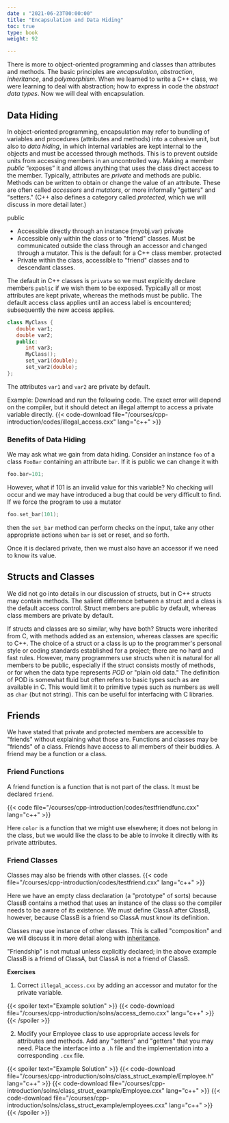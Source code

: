 ```yaml
---
date : "2021-06-23T00:00:00"
title: "Encapsulation and Data Hiding"
toc: true
type: book
weight: 92

---
```


There is more to object-oriented programming and classes than attributes and methods.  The basic principles are _encapsulation_, _abstraction_, _inheritance_, and _polymorphism_.  When we learned to write a C++ class, we were learning to deal with abstraction; how to express in code the _abstract data types_.  Now we will deal with encapsulation.

## Data Hiding

In object-oriented programming, encapsulation may refer to bundling of variables and procedures (attributes and methods) into a cohesive unit, but also to _data hiding_, in which internal variables are kept internal to the objects and must be accessed through methods.
This is to prevent outside units from accessing members in an uncontrolled way.
Making a member _public_ “exposes” it and allows anything that uses the class direct access to the member.
Typically, attributes are _private_ and methods are public.
Methods can be written to obtain or change the value of an attribute.  These are often called _accessors_ and _mutators_, or more informally "getters" and "setters."
(C++ also defines a category called _protected_, which we will discuss in more detail later.)

public
  * Accessible directly through an instance (myobj.var)
private
  * Accessible only within the class or to "friend" classes.  Must be communicated outside the class through an accessor and changed through a mutator.  This is the default for a C++ class member.
protected
  * Private within the class, accessible to "friend" classes and to descendant classes.

The default in C++ classes is `private` so we must explicitly declare members `public` if we wish them to be exposed.  Typically all or most attributes are kept private, whereas the methods must be public.  The default access class applies until an access label is encountered; subsequently the new access applies.
```c++
class MyClass {
   double var1;
   double var2;
   public:
      int var3;
      MyClass();
      set_var1(double);
      set_var2(double);
};
```
The attributes `var1` and `var2` are private by default.

Example:
Download and run the following code.  The exact error will depend on the compiler, but it should detect an illegal attempt to access a private variable directly.
{{< code-download file="/courses/cpp-introduction/codes/illegal_access.cxx" lang="c++" >}}

### Benefits of Data Hiding

We may ask what we gain from data hiding.  Consider an instance `foo` of a class `FooBar` containing an attribute `bar`.  If it is public we can change it with
```c++
foo.bar=101;
```
However, what if 101 is an invalid value for this variable?  No checking will occur and we may have introduced a bug that could be very difficult to find.  If we force the program to use a mutator
```c++
foo.set_bar(101);
```
then the `set_bar` method can perform checks on the input, take any other appropriate actions when `bar` is set or reset, and so forth.  

Once it is declared private, then we must also have an accessor if we need to know its value.

## Structs and Classes

We did not go into details in our discussion of structs, but in C++ structs may contain methods.  The salient difference between a struct and a class is the default access control.  Struct members are public by default, whereas class members are private by default.

If structs and classes are so similar, why have both?  Structs were inherited from C, with methods added as an extension, whereas classes are specific to C++.  The choice of a struct or a class is up to the programmer's personal style or coding standards established for a project; there are no hard and fast rules.
However, many programmers use structs when it is natural for all members to be public, especially if the struct consists mostly of methods, or for when the data type represents _POD_ or "plain old data."  The definition of POD is somewhat fluid but often refers to basic types such as are available in C.  This would limit it to primitive types such as numbers as well as `char` (but not string). This can be useful for interfacing with C libraries.

## Friends

We have stated that private and protected members are accessible to "friends" without explaining what those are.  Functions and classes may be "friends" of a class.  Friends have access to all members of their buddies.
A friend may be a function or a class.

### Friend Functions

A friend function is a function that is not part of the class.  It must be declared `friend`.

{{< code file="/courses/cpp-introduction/codes/testfriendfunc.cxx" lang="c++" >}}

Here `color` is a function that we might use elsewhere; it does not belong in the class, but we would like the class to be able to invoke it directly with its private attributes.

### Friend Classes

Classes may also be friends with other classes.
{{< code file="/courses/cpp-introduction/codes/testfriend.cxx" lang="c++" >}}

Here we have an empty class declaration (a "prototype" of sorts) because ClassB contains a method that uses an instance of the class so the compiler needs to be aware of its existence.  We must define ClassA after ClassB, however, because ClassB is a friend so ClassA must know its definition.  

Classes may use instance of other classes.  This is called "composition" and we will discuss it in more detail along with [inheritance](/courses/cpp-introduction/inheritance).

"Friendship" is not mutual unless explicitly declared; in the above example ClassB is a friend of ClassA, but ClassA is not a friend of ClassB.  

**Exercises**

1. Correct `illegal_access.cxx` by adding an accessor and mutator for the private variable.

{{< spoiler text="Example solution" >}}
{{< code-download file="/courses/cpp-introduction/solns/access_demo.cxx" lang="c++" >}}
{{< /spoiler >}}

2. Modify your Employee class to use appropriate access levels for attributes and methods.  Add any "setters" and "getters" that you may need.  Place the interface into a `.h` file and the implementation into a corresponding `.cxx` file.

{{< spoiler text="Example Solution" >}}
{{< code-download file="/courses/cpp-introduction/solns/class_struct_example/Employee.h" lang="c++" >}}
{{< code-download file="/courses/cpp-introduction/solns/class_struct_example/Employee.cxx" lang="c++" >}}
{{< code-download file="/courses/cpp-introduction/solns/class_struct_example/employees.cxx" lang="c++" >}}
{{< /spoiler >}}

